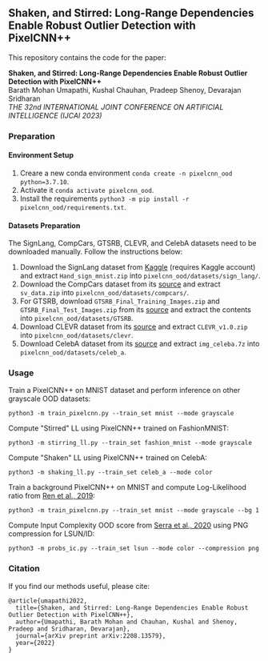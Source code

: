## Shaken, and Stirred: Long-Range Dependencies Enable Robust Outlier Detection with PixelCNN++

This repository contains the code for the paper:

**Shaken, and Stirred: Long-Range Dependencies Enable Robust Outlier Detection with PixelCNN++** <br>
Barath Mohan Umapathi, Kushal Chauhan, Pradeep Shenoy, Devarajan Sridharan <br>
*THE 32nd INTERNATIONAL JOINT CONFERENCE ON ARTIFICIAL INTELLIGENCE (IJCAI 2023)* <br>

### Preparation

#### Environment Setup
1. Creare a new conda environment `conda create -n pixelcnn_ood python=3.7.10`.
2. Activate it `conda activate pixelcnn_ood`.
3. Install the requirements `python3 -m pip install -r pixelcnn_ood/requirements.txt`.

#### Datasets Preparation
The SignLang, CompCars, GTSRB, CLEVR, and CelebA datasets need to be downloaded manually. Follow the instructions below:
1. Download the SignLang dataset from [Kaggle](https://www.kaggle.com/ash2703/handsignimages) (requires Kaggle account) and extract `Hand_sign_mnist.zip` into `pixelcnn_ood/datasets/sign_lang/`.
2. Download the CompCars dataset from its [source](http://mmlab.ie.cuhk.edu.hk/datasets/comp_cars/) and extract `sv_data.zip` into `pixelcnn_ood/datasets/compcars/`.
3. For GTSRB, download `GTSRB_Final_Training_Images.zip` and `GTSRB_Final_Test_Images.zip` from its [source](https://sid.erda.dk/public/archives/daaeac0d7ce1152aea9b61d9f1e19370/published-archive.html) and extract the contents into `pixelcnn_ood/datasets/GTSRB`.
4. Download CLEVR dataset from its [source](https://cs.stanford.edu/people/jcjohns/clevr/) and extract `CLEVR_v1.0.zip` into `pixelcnn_ood/datasets/clevr`.
5. Download CelebA dataset from its [source](http://mmlab.ie.cuhk.edu.hk/projects/CelebA.html) and extract `img_celeba.7z` into `pixelcnn_ood/datasets/celeb_a`.

### Usage

Train a PixelCNN++ on MNIST dataset and perform inference on other grayscale OOD datasets:

```
python3 -m train_pixelcnn.py --train_set mnist --mode grayscale
```

Compute "Stirred" LL using PixelCNN++ trained on FashionMNIST:

```
python3 -m stirring_ll.py --train_set fashion_mnist --mode grayscale
```

Compute "Shaken" LL using PixelCNN++ trained on CelebA:

```
python3 -m shaking_ll.py --train_set celeb_a --mode color
```

Train a background PixelCNN++ on MNIST and compute Log-Likelihood ratio from [Ren et al., 2019](https://arxiv.org/pdf/1906.02845):

```
python3 -m train_pixelcnn.py --train_set mnist --mode grayscale --bg 1
```

Compute Input Complexity OOD score from [Serra et al., 2020](https://arxiv.org/pdf/1909.11480) using PNG compression for LSUN/ID:

```
python3 -m probs_ic.py --train_set lsun --mode color --compression png
```

### Citation

If you find our methods useful, please cite:

```
@article{umapathi2022,
  title={Shaken, and Stirred: Long-Range Dependencies Enable Robust Outlier Detection with PixelCNN++},
  author={Umapathi, Barath Mohan and Chauhan, Kushal and Shenoy, Pradeep and Sridharan, Devarajan},
  journal={arXiv preprint arXiv:2208.13579},
  year={2022}
}
```